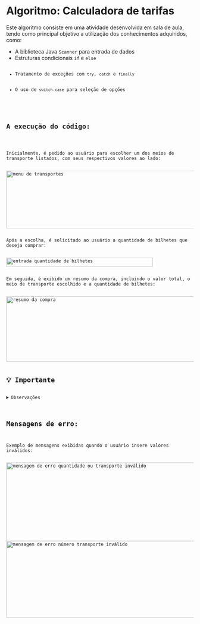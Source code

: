 <h1>Algoritmo: Calculadora de tarifas</h1>

<p>Este algoritmo consiste em uma atividade desenvolvida em sala de aula, tendo como principal objetivo a utilização dos conhecimentos adquiridos, como:</p>

<ul>
  <li>A biblioteca Java <code>Scanner</code> para entrada de dados</li>
  <li>Estruturas condicionais <code>if</code> e <code>else</li>
  <li>Tratamento de exceções com <code>try</code>, <code>catch</code> e <code>finally</code></li>
  <li>O uso de <code>switch-case</code> para seleção de opções</li>
</ul>

<h2>A execução do código:</h2>

<p>Inicialmente, é pedido ao usuário para escolher um dos meios de transporte listados, com seus respectivos valores ao lado:</p>
<img width="565" height="155" alt="menu de transportes" src="https://github.com/user-attachments/assets/e10b72cf-64ba-4867-8b75-b91394a0f753" />

<p>Após a escolha, é solicitado ao usuário a quantidade de bilhetes que deseja comprar:</p>
<img width="394" height="24" alt="entrada quantidade de bilhetes" src="https://github.com/user-attachments/assets/930e442f-e6c6-4697-90da-c5ecb50c181a" />

<p>Em seguida, é exibido um resumo da compra, incluindo o valor total, o meio de transporte escolhido e a quantidade de bilhetes:</p>
<img width="678" height="175" alt="resumo da compra" src="https://github.com/user-attachments/assets/a631d96f-666d-4dcd-ac04-a4450ecb87a8" />

<h2>💡 Importante</h2>
<details>
  <summary>Observações</summary>
  <ol>
    <li>O código possui mensagens de erro para guiar o usuário e garantir que o objetivo do algoritmo seja concluído corretamente.</li>
    <li>As mensagens de erro são exibidas em dois casos:
      <ul>
        <li>Quando a quantidade de bilhetes informada for menor ou igual a zero.</li>
        <li>Quando o número escolhido para o meio de transporte for maior que 4.</li>
      </ul>
    </li>
  </ol>
</details>

<h2>Mensagens de erro:</h2>
<p>Exemplo de mensagens exibidas quando o usuário insere valores inválidos:</p>
<img width="633" height="211" alt="mensagem de erro quantidade ou transporte inválido" src="https://github.com/user-attachments/assets/e631e194-9863-4d7f-8004-9df6486df576" />
<img width="547" height="206" alt="mensagem de erro número transporte inválido" src="https://github.com/user-attachments/assets/b917c58f-ab8f-414e-9ba8-df42ec53c441" />
